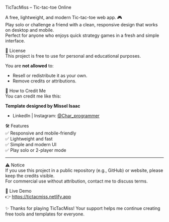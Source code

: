 TicTacMiss – Tic-tac-toe Online  

A free, lightweight, and modern Tic-tac-toe web app. 🎮  
Play solo or challenge a friend with a clean, responsive design that works on desktop and mobile.  
Perfect for anyone who enjoys quick strategy games in a fresh and simple interface.  

📜 License  
This project is free to use for personal and educational purposes.  

You are **not allowed** to:  
- Resell or redistribute it as your own.  
- Remove credits or attributions.  

👏 How to Credit Me  
You can credit me like this:  

**Template designed by Missel Isaac**  
- LinkedIn | Instagram: [@Char_programmer](https://instagram.com/Char_programmer)  

🛠️ Features  
✅ Responsive and mobile-friendly  
✅ Lightweight and fast  
✅ Simple and modern UI  
✅ Play solo or 2-player mode  

---
⚠️ Notice  
If you use this project in a public repository (e.g., GitHub) or website, please keep the credits visible.  
For commercial use without attribution, contact me to discuss terms.  

🚀 Live Demo  
👉 https://tictacmiss.netlify.app


✨ Thanks for playing TicTacMiss! Your support helps me continue creating free tools and templates for everyone.  
